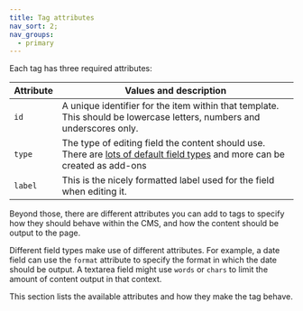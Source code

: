 ```yaml
---
title: Tag attributes
nav_sort: 2;
nav_groups:
  - primary
---
```


Each tag has three required attributes:

|Attribute|Values and description|
|-|-|
| `id` | A unique identifier for the item within that template. This should be lowercase letters, numbers and underscores only.|
| `type` | The type of editing field the content should use. There are [lots of default field types](/docs/templates/attributes/type/) and more can be created as add-ons |
| `label` | This is the nicely formatted label used for the field when editing it. |

Beyond those, there are different attributes you can add to tags to specify how they should behave within the CMS, and how the content should be output to the page.

Different field types make use of different attributes. For example, a date field can use the `format` attribute to specify the format in which the date should be output. A textarea field might use `words` or `chars` to limit the amount of content output in that context.

This section lists the available attributes and how they make the tag behave.
